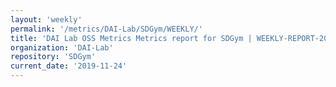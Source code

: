 ```yaml
---
layout: 'weekly'
permalink: '/metrics/DAI-Lab/SDGym/WEEKLY/'
title: 'DAI Lab OSS Metrics Metrics report for SDGym | WEEKLY-REPORT-2019-11-24'
organization: 'DAI-Lab'
repository: 'SDGym'
current_date: '2019-11-24'
---
```

